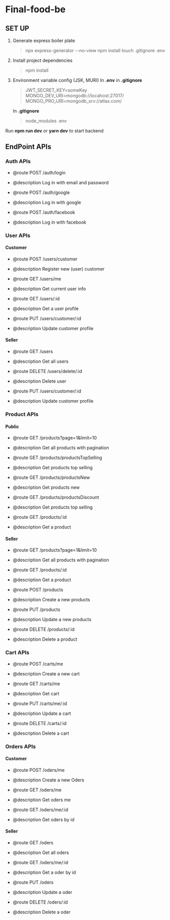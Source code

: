 # Final-food-be

## SET UP

1. Generate express boiler plate

   > npx express-generator --no-view
   > npm install
   > touch .gitignore .env

2. Install project dependencies

   > npm install

3. Environment variable config (JSK, MURI) In **.env** in **.gitignore**

   > JWT_SECRET_KEY=someKey
   > MONGO_DEV_URI=mongodb://locahost:27017/
   > MONGO_PRO_URI=mongodb_srv://atlas.com/

   In **.gitignore**

   > node_modules
   > .env

Run **npm run dev** or **yarn dev** to start backend

## EndPoint APIs

### Auth APIs

- @route POST /auth/login
- @description Log in with email and password

- @route POST /auth/google
- @description Log in with google

- @route POST /auth/facebook
- @description Log in with facebook

### User APIs

#### Customer

- @route POST /users/customer
- @description Register new (user) customer

- @route GET /users/me
- @description Get current user info

- @route GET /users/:id
- @description Get a user profile

- @route PUT /users/customer/:id
- @description Update customer profile

#### Seller

- @route GET /users
- @description Get all users

- @route DELETE /users/delete/:id
- @description Delete user

- @route PUT /users/customer/:id
- @description Update customer profile

### Product APIs

#### Public

- @route GET /products?page=1&limit=10
- @description Get all products with pagination

- @route GET /products/productsTopSelling
- @description Get products top selling

- @route GET /products/productsNew
- @description Get products new

- @route GET /products/productsDiscount
- @description Get products top selling

- @route GET /products/:id
- @description Get a product

#### Seller

- @route GET /products?page=1&limit=10
- @description Get all products with pagination

- @route GET /products/:id
- @description Get a product

- @route POST /products
- @description Create a new products

- @route PUT /products
- @description Update a new products

- @route DELETE /products/:id
- @description Delete a product

### Cart APIs

- @route POST /carts/me
- @description Create a new cart

- @route GET /carts/me
- @description Get cart

- @route PUT /carts/me/:id
- @description Update a cart

- @route DELETE /carts/:id
- @description Delete a cart

### Orders APIs

#### Customer

- @route POST /oders/me
- @description Create a new Oders

- @route GET /oders/me
- @description Get oders me

- @route GET /oders/me/:id
- @description Get oders by id

#### Seller

- @route GET /oders
- @description Get all oders

- @route GET /oders/me/:id
- @description Get a oder by id

- @route PUT /oders
- @description Update a oder

- @route DELETE /oders/:id
- @description Delete a oder
